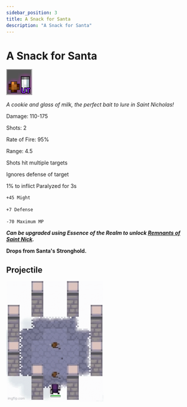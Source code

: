 ```yaml
---
sidebar_position: 3
title: A Snack for Santa
description: "A Snack for Santa"
---
```

# A Snack for Santa

![A Snack for Santa](https://raw.githubusercontent.com/Terracidal/Gifs/refs/heads/main/snack.png)

<i>A cookie and glass of milk, the perfect bait to lure in Saint Nicholas!</i>


Damage: 110-175

Shots: 2

Rate of Fire: 95%

Range: 4.5

Shots hit multiple targets

Ignores defense of target

1% to inflict Paralyzed for 3s

    +45 Might
    
    +7 Defense
    
    -70 Maximum MP
    
  
***Can be upgraded using Essence of the Realm to unlock [Remnants of Saint Nick](https://wiki.valorserver.com/docs/items/weapons/blades/legendary/electric_storm).***

**Drops from Santa's Stronghold.** 
 ## Projectile
 
 ![Snack Projectile](https://raw.githubusercontent.com/Terracidal/Gifs/refs/heads/main/9fhxfq.gif)
